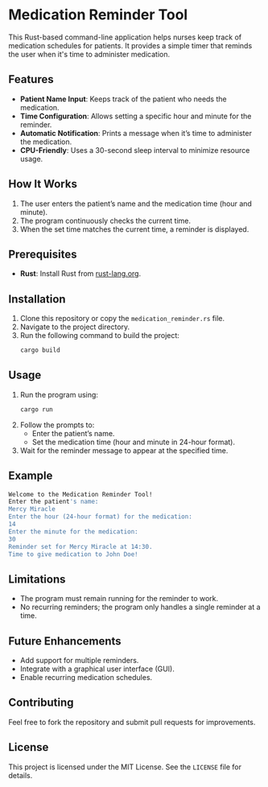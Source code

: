 # Medication Reminder Tool

This Rust-based command-line application helps nurses keep track of medication schedules for patients. It provides a simple timer that reminds the user when it's time to administer medication.

## Features
- **Patient Name Input**: Keeps track of the patient who needs the medication.
- **Time Configuration**: Allows setting a specific hour and minute for the reminder.
- **Automatic Notification**: Prints a message when it’s time to administer the medication.
- **CPU-Friendly**: Uses a 30-second sleep interval to minimize resource usage.

## How It Works
1. The user enters the patient’s name and the medication time (hour and minute).
2. The program continuously checks the current time.
3. When the set time matches the current time, a reminder is displayed.

## Prerequisites
- **Rust**: Install Rust from [rust-lang.org](https://www.rust-lang.org/).

## Installation
1. Clone this repository or copy the `medication_reminder.rs` file.
2. Navigate to the project directory.
3. Run the following command to build the project:
   ```bash
   cargo build
   ```

## Usage
1. Run the program using:
   ```bash
   cargo run
   ```
2. Follow the prompts to:
   - Enter the patient’s name.
   - Set the medication time (hour and minute in 24-hour format).
3. Wait for the reminder message to appear at the specified time.

## Example
```bash
Welcome to the Medication Reminder Tool!
Enter the patient's name:
Mercy Miracle
Enter the hour (24-hour format) for the medication:
14
Enter the minute for the medication:
30
Reminder set for Mercy Miracle at 14:30.
Time to give medication to John Doe!
```

## Limitations
- The program must remain running for the reminder to work.
- No recurring reminders; the program only handles a single reminder at a time.

## Future Enhancements
- Add support for multiple reminders.
- Integrate with a graphical user interface (GUI).
- Enable recurring medication schedules.

## Contributing
Feel free to fork the repository and submit pull requests for improvements.

## License
This project is licensed under the MIT License. See the `LICENSE` file for details.
